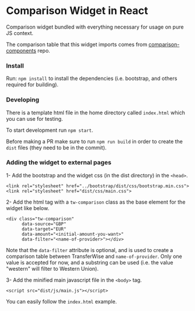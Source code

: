 # Comparison Widget in React

Comparison widget bundled with everything necessary for usage on pure JS context.

The comparison table that this widget imports comes from [comparison-components](https://github.com/transferwise/comparison-components) repo.

### Install

Run: `npm install` to install the dependencies (i.e. bootstrap, and others required for building).

### Developing

There is a template html file in the home directory called `index.html` which you can use for testing.

To start development run `npm start`.

Before making a PR make sure to run `npm run build` in order to create the `dist` files (they need to be in the commit).

### Adding the widget to external pages

1- Add the bootstrap and the widget css (in the dist directory) in the `<head>`.
```
<link rel="stylesheet" href="../bootstrap/dist/css/bootstrap.min.css">
<link rel="stylesheet" href="dist/css/main.css">
```
2- Add the html tag with a `tw-comparison` class as the base element for the widget like below.
```
<div class="tw-comparison"
      data-source="GBP"
      data-target="EUR"
      data-amount="<initial-amount-you-want>"
      data-filter="<name-of-provider>"></div>
```

Note that the `data-filter` attribute is optional, and is used to create a comparison table between TransferWise and `name-of-provider`. Only one value is accepted for now, and a substring can be used (i.e. the value "western" will filter to Western Union).

3- Add the minified main javascript file in the `<body>` tag.
```
<script src="dist/js/main.js"></script>
```

You can easily follow the `index.html` example.

